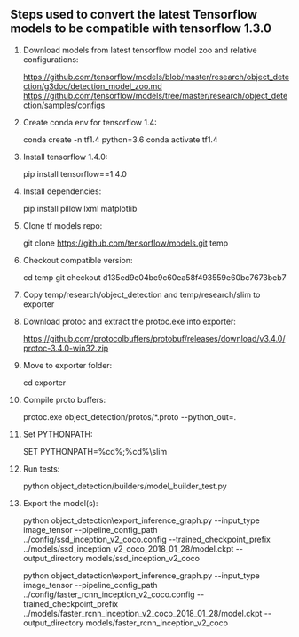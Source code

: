 ## Steps used to convert the latest Tensorflow models to be compatible with tensorflow 1.3.0

1. Download models from latest tensorflow model zoo and relative configurations:
    
    https://github.com/tensorflow/models/blob/master/research/object_detection/g3doc/detection_model_zoo.md
    https://github.com/tensorflow/models/tree/master/research/object_detection/samples/configs

2. Create conda env for tensorflow 1.4: 
    
    conda create -n tf1.4 python=3.6
    conda activate tf1.4

3. Install tensorflow 1.4.0:

    pip install tensorflow==1.4.0

3. Install dependencies:

    pip install pillow lxml matplotlib

4. Clone tf models repo:

    git clone https://github.com/tensorflow/models.git temp

5. Checkout compatible version:

    cd temp
    git checkout d135ed9c04bc9c60ea58f493559e60bc7673beb7

6. Copy temp/research/object_detection and temp/research/slim to exporter

7. Download protoc and extract the protoc.exe into exporter:

    https://github.com/protocolbuffers/protobuf/releases/download/v3.4.0/protoc-3.4.0-win32.zip

8. Move to exporter folder:

    cd exporter

9.  Compile proto buffers:

    protoc.exe object_detection/protos/*.proto --python_out=.

10. Set PYTHONPATH:

    SET PYTHONPATH=%cd%;%cd%\slim

11. Run tests:

    python object_detection/builders/model_builder_test.py

12. Export the model(s):

    python object_detection\export_inference_graph.py --input_type image_tensor --pipeline_config_path ../config/ssd_inception_v2_coco.config --trained_checkpoint_prefix ../models/ssd_inception_v2_coco_2018_01_28/model.ckpt --output_directory models/ssd_inception_v2_coco

    python object_detection\export_inference_graph.py --input_type image_tensor --pipeline_config_path ../config/faster_rcnn_inception_v2_coco.config --trained_checkpoint_prefix ../models/faster_rcnn_inception_v2_coco_2018_01_28/model.ckpt --output_directory models/faster_rcnn_inception_v2_coco

